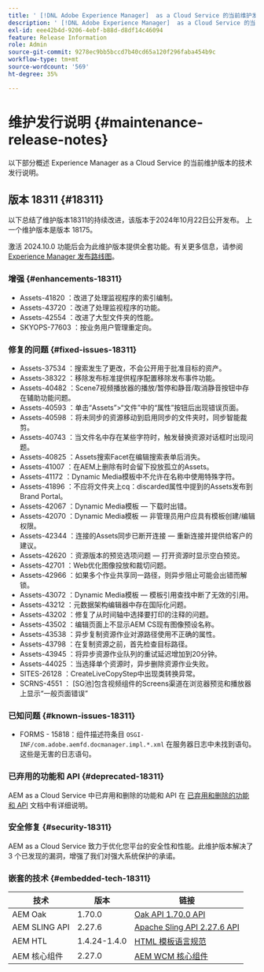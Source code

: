```yaml
---
title: ' [!DNL Adobe Experience Manager]  as a Cloud Service 的当前维护发行说明。'
description: ' [!DNL Adobe Experience Manager]  as a Cloud Service 的当前维护发行说明。'
exl-id: eee42b4d-9206-4ebf-b88d-d8df14c46094
feature: Release Information
role: Admin
source-git-commit: 9278ec9bb5bccd7b40cd65a120f296faba454b9c
workflow-type: tm+mt
source-wordcount: '569'
ht-degree: 35%

---
```



# 维护发行说明 {#maintenance-release-notes}

以下部分概述 Experience Manager as a Cloud Service 的当前维护版本的技术发行说明。

## 版本 18311 {#18311}

以下总结了维护版本18311的持续改进，该版本于2024年10月22日公开发布。 上一个维护版本是版本 18175。

激活 2024.10.0 功能后会为此维护版本提供全套功能。有关更多信息，请参阅[ Experience Manager 发布路线图](https://experienceleague.adobe.com/zh-hans/docs/experience-manager-release-information/aem-release-updates/update-releases-roadmap)。

### 增强 {#enhancements-18311}

* Assets-41820 ：改进了处理监视程序的索引编制。
* Assets-43720 ：改进了处理监视程序的功能。
* Assets-42554 ：改进了大型文件夹的性能。
* SKYOPS-77603 ：按业务用户管理重定向。

### 修复的问题 {#fixed-issues-18311}

* Assets-37534 ：搜索发生了更改，不会公开用于批准目标的资产。
* Assets-38322 ：移除发布标准提供程序配置移除发布事件功能。
* Assets-40482 ：Scene7视频播放器的播放/暂停和静音/取消静音按钮中存在辅助功能问题。
* Assets-40593 ：单击“Assets”>“文件”中的“属性”按钮后出现错误页面。
* Assets-40598 ：将未同步的资源移动到启用同步的文件夹时，同步智能裁剪。
* Assets-40743 ：当文件名中存在某些字符时，触发替换资源对话框时出现问题。
* Assets-40825 ：Assets搜索Facet在编辑搜索表单后消失。
* Assets-41007 ：在AEM上删除有时会留下投放孤立的Assets。
* Assets-41172 ：Dynamic Media模板中不允许在名称中使用特殊字符。
* Assets-41896 ：不应将文件夹上cq：discarded属性中提到的Assets发布到Brand Portal。
* Assets-42067 ：Dynamic Media模板 — 下载时出错。
* Assets-42070 ：Dynamic Media模板 — 非管理员用户应具有模板创建/编辑权限。
* Assets-42344 ：连接的Assets同步已断开连接 — 重新连接并提供给客户的建议。
* Assets-42620 ：资源版本的预览选项问题 — 打开资源时显示空白预览。
* Assets-42701 ：Web优化图像投放和裁切问题。
* Assets-42966 ：如果多个作业共享同一路径，则异步阻止可能会出错而解锁。
* Assets-43072 ：Dynamic Media模板 — 模板引用查找中断了无效的引用。
* Assets-43212 ：元数据架构编辑器中存在国际化问题。
* Assets-43202 ：修复了从时间轴中选择要打印的注释的问题。
* Assets-43502 ：编辑页面上不显示AEM CS现有图像预设名称。
* Assets-43538 ：异步复制资源作业对源路径使用不正确的属性。
* Assets-43798 ：在复制资源之前，首先检查目标路径。
* Assets-43945 ：将异步资源作业队列的重试延迟增加到20分钟。
* Assets-44025 ：当选择单个资源时，异步删除资源作业失败。
* SITES-26128 ：CreateLiveCopyStep中出现类转换异常。
* SCRNS-4551 ： [SG池]包含视频组件的Screens渠道在浏览器预览和播放器上显示“一般页面错误”

### 已知问题 {#known-issues-18311}

* FORMS - 15818：组件描述符条目 `OSGI-INF/com.adobe.aemfd.docmanager.impl.*.xml` 在服务器日志中未找到语句。这些是无害的日志语句。

### 已弃用的功能和 API {#deprecated-18311}

AEM as a Cloud Service 中已弃用和删除的功能和 API 在 [已弃用和删除的功能和 API](/help/release-notes/deprecated-removed-features.md) 文档中有详细说明。

### 安全修复 {#security-18311}

AEM as a Cloud Service 致力于优化您平台的安全性和性能。此维护版本解决了 3 个已发现的漏洞，增强了我们对强大系统保护的承诺。

### 嵌套的技术 {#embedded-tech-18311}

| 技术 | 版本 | 链接 |
|---|---|---|
| AEM Oak | 1.70.0 | [Oak API 1.70.0 API](https://www.javadoc.io/doc/org.apache.jackrabbit/oak-api/1.70.0/index.html) |
| AEM SLING API | 2.27.6 | [Apache Sling API 2.27.6 API](https://www.javadoc.io/doc/org.apache.sling/org.apache.sling.api/latest/index.html) |
| AEM HTL | 1.4.24-1.4.0 | [HTML 模板语言规范](https://github.com/adobe/htl-spec) |
| AEM 核心组件 | 2.27.0 | [AEM WCM 核心组件](https://github.com/adobe/aem-core-wcm-components) |
